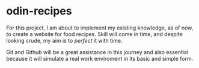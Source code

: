 # odin-recipes
For this project, I am about to implement my
existing knowledge, as of now, to create a
website for food recipes. Skill will come in time,
and despite looking crude, my aim is to *perfect* it
with time.

Git and Github will be a great assistance in this
journey and also essential because it will simulate
a real work enviroment in its basic and simple form.